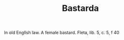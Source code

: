 ---
title: Bastarda
letter: B
permalink: "/definitions/bastarda.html"
body: In old Engllsh law. A female bastard. Fleta, lib. 5, c. 5, f 40
published_at: '2018-07-07'
source: Black's Law Dictionary
layout: post
---